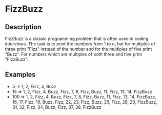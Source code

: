 # FizzBuzz

## Description
FizzBuzz is a classic programming problem that is often used in coding interviews. The task is to print the numbers from 1 to n, but for multiples of three print "Fizz" instead of the number and for the multiples of five print "Buzz". For numbers which are multiples of both three and five print "FizzBuzz".

## Examples
- 5 => 1, 2, Fizz, 4, Buzz
- 15 => 1, 2, Fizz, 4, Buzz, Fizz, 7, 8, Fizz, Buzz, 11, Fizz, 13, 14, FizzBuzz
- 100 => 1, 2, Fizz, 4, Buzz, Fizz, 7, 8, Fizz, Buzz, 11, Fizz, 13, 14, FizzBuzz, 16, 17, Fizz, 19, Buzz, Fizz, 22, 23, Fizz, Buzz, 26, Fizz, 28, 29, FizzBuzz, 31, 32, Fizz, 34, Buzz, Fizz, 37, 38, FizzBuzz